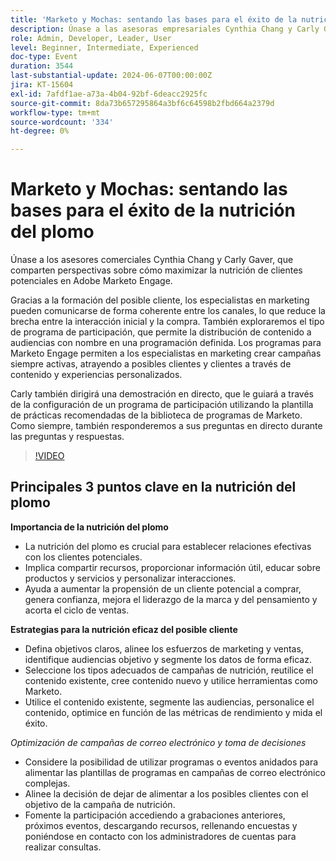 ```yaml
---
title: 'Marketo y Mochas: sentando las bases para el éxito de la nutrición del plomo'
description: Únase a las asesoras empresariales Cynthia Chang y Carly Gaver para aprender a maximizar la formación de posibles clientes en Adobe Marketo Engage, explorar los programas de participación para la distribución de contenido y ver una demostración en directo sobre la configuración de un programa de participación mediante la plantilla de prácticas recomendadas, con preguntas y respuestas en directo.
role: Admin, Developer, Leader, User
level: Beginner, Intermediate, Experienced
doc-type: Event
duration: 3544
last-substantial-update: 2024-06-07T00:00:00Z
jira: KT-15604
exl-id: 7afdf1ae-a73a-4b04-92bf-6deacc2925fc
source-git-commit: 8da73b657295864a3bf6c64598b2fbd664a2379d
workflow-type: tm+mt
source-wordcount: '334'
ht-degree: 0%

---
```


# Marketo y Mochas: sentando las bases para el éxito de la nutrición del plomo

Únase a los asesores comerciales Cynthia Chang y Carly Gaver, que comparten perspectivas sobre cómo maximizar la nutrición de clientes potenciales en Adobe Marketo Engage.

Gracias a la formación del posible cliente, los especialistas en marketing pueden comunicarse de forma coherente entre los canales, lo que reduce la brecha entre la interacción inicial y la compra. También exploraremos el tipo de programa de participación, que permite la distribución de contenido a audiencias con nombre en una programación definida. Los programas para Marketo Engage permiten a los especialistas en marketing crear campañas siempre activas, atrayendo a posibles clientes y clientes a través de contenido y experiencias personalizados.

Carly también dirigirá una demostración en directo, que le guiará a través de la configuración de un programa de participación utilizando la plantilla de prácticas recomendadas de la biblioteca de programas de Marketo. Como siempre, también responderemos a sus preguntas en directo durante las preguntas y respuestas.

>[!VIDEO](https://video.tv.adobe.com/v/3429436/?learn=on)

## Principales 3 puntos clave en la nutrición del plomo


**Importancia de la nutrición del plomo**

* La nutrición del plomo es crucial para establecer relaciones efectivas con los clientes potenciales.
* Implica compartir recursos, proporcionar información útil, educar sobre productos y servicios y personalizar interacciones.
* Ayuda a aumentar la propensión de un cliente potencial a comprar, genera confianza, mejora el liderazgo de la marca y del pensamiento y acorta el ciclo de ventas.

**Estrategias para la nutrición eficaz del posible cliente**

* Defina objetivos claros, alinee los esfuerzos de marketing y ventas, identifique audiencias objetivo y segmente los datos de forma eficaz.
* Seleccione los tipos adecuados de campañas de nutrición, reutilice el contenido existente, cree contenido nuevo y utilice herramientas como Marketo.
* Utilice el contenido existente, segmente las audiencias, personalice el contenido, optimice en función de las métricas de rendimiento y mida el éxito.

*Optimización de campañas de correo electrónico y toma de decisiones*

* Considere la posibilidad de utilizar programas o eventos anidados para alimentar las plantillas de programas en campañas de correo electrónico complejas.
* Alinee la decisión de dejar de alimentar a los posibles clientes con el objetivo de la campaña de nutrición.
* Fomente la participación accediendo a grabaciones anteriores, próximos eventos, descargando recursos, rellenando encuestas y poniéndose en contacto con los administradores de cuentas para realizar consultas.